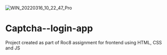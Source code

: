 ![WIN_20220316_10_22_47_Pro](https://user-images.githubusercontent.com/97036992/236694572-f1f8457e-236c-427e-b185-a135a6ec5d8f.jpg)
# Captcha--login-app
Project created as part of Roc8 assignment for frontend using HTML, CSS and JS
